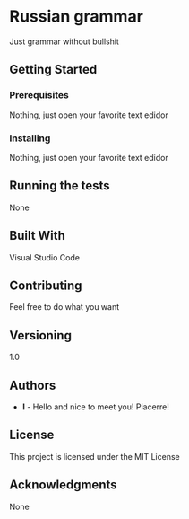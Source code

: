 # Russian grammar

Just grammar without bullshit

## Getting Started

### Prerequisites

Nothing, just open your favorite text edidor

### Installing

Nothing, just open your favorite text edidor

## Running the tests

None

## Built With

Visual Studio Code

## Contributing

Feel free to do what you want

## Versioning

1.0

## Authors

* **I** - Hello and nice to meet you! Piacerre!

## License

This project is licensed under the MIT License

## Acknowledgments

None
